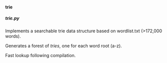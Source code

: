 <h4>trie</h4>
<h5>trie.py</h5>

Implements a searchable trie data structure based on wordlist.txt (>172,000 words). 

Generates a forest of <i>tries</i>, one for each word root (a-z). 

Fast lookup following compilation. 
